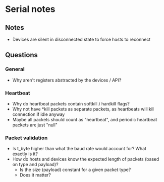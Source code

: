 # Serial notes

## Notes
- Devices are silent in disconnected state to force hosts to reconnect

## Questions

### General
- Why aren't registers abstracted by the devices / API?

### Heartbeat
- Why do heartbeat packets contain softkill / hardkill flags?
- Why not have *kill packets as separate packets, as heartbeats will kill connection if idle anyway
- Maybe all packets should count as "heartbeat", and periodic heartbeat packets are just "null"

### Packet validation
- Is t_byte higher than what the baud rate would account for? What exactly is it?
- How do hosts and devices know the expected length of packets (based on type and payload)?
	- Is the size (payload) constant for a given packet type?
	- Does it matter?


